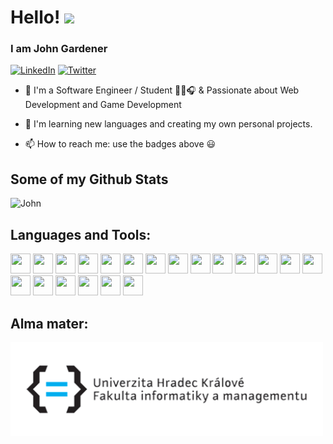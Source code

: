 # Hello! <img src="https://raw.githubusercontent.com/iampavangandhi/iampavangandhi/master/gifs/Hi.gif" width="30px"></h2>

### I am John Gardener

<a href="https://www.linkedin.com/in/jan-zahradník-782b58184/" target="_blank"><img src="https://img.shields.io/badge/LinkedIn-%230077B5.svg?&style=flat-square&logo=linkedin&logoColor=white" alt="LinkedIn"></a>
<a href="https://twitter.com/Honza_Zahradnik" target="_blank"><img src="https://img.shields.io/badge/-Twitter-1da1f2?style=flat-square&labelColor=1da1f2&logo=twitter&logoColor=white" alt="Twitter"></a>


- 🔭 I'm a Software Engineer / Student 👨‍💻🎧 & Passionate about Web Development and Game Development

- 🌱 I'm learning new languages and creating my own personal projects.

- 📫 How to reach me: use the badges above 😃


## Some of my Github Stats
 <p>
  <img alt=John Gardener's Github Stats" src="https://github-readme-stats.vercel.app/api?username=ocasusMaximus&show_icons=true&theme=dark" />
<!--   <img alt="John Gardener's Most Used Languages" src="https://github-readme-stats.vercel.app/api/top-langs/?username=ocasusMaximus&layout=compact" /> -->
  </p>


## Languages and Tools:
<p align="left" style={{display:"flex", justifyContent:"space-between"}}>
<img height="32" width="32" src="https://cdn.jsdelivr.net/npm/simple-icons@v6/icons/windows.svg" />
<img height="32" width="32" src="https://cdn.jsdelivr.net/npm/simple-icons@v6/icons/linux.svg" />
<img height="32" width="32" src="https://cdn.jsdelivr.net/npm/simple-icons@v6/icons/ubuntu.svg" />
<img height="32" width="32" src="https://cdn.jsdelivr.net/npm/simple-icons@v6/icons/intellijidea.svg" />
<img height="32" width="32" src="https://cdn.jsdelivr.net/npm/simple-icons@v6/icons/visualstudiocode.svg" />                                                                      <img height="32" width="32" src="https://cdn.jsdelivr.net/npm/simple-icons@v6/icons/unity.svg" />
<img height="32" width="32" src="https://cdn.jsdelivr.net/npm/simple-icons@v6/icons/docker.svg" />                                                                               
<img height="32" width="32" src="https://cdn.jsdelivr.net/npm/simple-icons@v6/icons/nodedotjs.svg" />                                                            
<img height="32" width="32" src="https://cdn.jsdelivr.net/npm/simple-icons@v6/icons/mongodb.svg" />
<img height="32" width="32" src="https://cdn.jsdelivr.net/npm/simple-icons@v6/icons/react.svg" />                                                                             <img height="32" width="32" src="https://cdn.jsdelivr.net/npm/simple-icons@v6/icons/flutter.svg" />
<img height="32" width="32" src="https://cdn.jsdelivr.net/npm/simple-icons@v6/icons/javascript.svg" />
<img height="32" width="32" src="https://cdn.jsdelivr.net/npm/simple-icons@v6/icons/typescript.svg" />
<img height="32" width="32" src="https://cdn.jsdelivr.net/npm/simple-icons@v6/icons/jest.svg" />                                                                               
<img height="32" width="32" src="https://cdn.jsdelivr.net/npm/simple-icons@v6/icons/java.svg" />
<img height="32" width="32" src="https://cdn.jsdelivr.net/npm/simple-icons@v6/icons/gradle.svg" />                                                                               
<img height="32" width="32" src="https://cdn.jsdelivr.net/npm/simple-icons@v6/icons/kotlin.svg" />
<img height="32" width="32" src="https://cdn.jsdelivr.net/npm/simple-icons@v6/icons/apachegroovy.svg" />                                                                          <img height="32" width="32" src="https://cdn.jsdelivr.net/npm/simple-icons@v6/icons/csharp.svg" />                        
<img height="32" width="32" src="https://cdn.jsdelivr.net/npm/simple-icons@v6/icons/powershell.svg" />  

<!--  <img src="https://i.giphy.com/media/IdyAQJVN2kVPNUrojM/200.webp" width="50">
<img src="https://camo.githubusercontent.com/0524ee6badbfa9cef06a76dc8b494d108bc47365/68747470733a2f2f692e67696665722e636f6d2f6f726967696e2f64622f64623363623235386539626262373863353835316130303037343265353436385f773230302e676966" width="50">
<img src="https://dashboard.snapcraft.io/site_media/appmedia/2017/11/icon_CE_256_2Qe5uEl.png" width="50">
<img src="https://cdn.app.compendium.com/uploads/user/e7c690e8-6ff9-102a-ac6d-e4aebca50425/f4a5b21d-66fa-4885-92bf-c4e81c06d916/Image/e5eee315a17de0d7f56117077eb71fa9/mongo.png" width="50">
<img src="https://media3.giphy.com/media/kdFc8fubgS31b8DsVu/giphy.webp" width="50">
<img src="https://i.giphy.com/media/eNAsjO55tPbgaor7ma/200w.webp" width="50">
<img src="https://www.vectorlogo.zone/logos/flutterio/flutterio-icon.svg" width="50">
<img src="https://media3.giphy.com/media/ln7z2eWriiQAllfVcn/200w.webp" width="50">
<img src="https://upload.wikimedia.org/wikipedia/commons/thumb/4/4c/Typescript_logo_2020.svg/1200px-Typescript_logo_2020.svg.png" width="50">
<img src="https://www.logigroup.ma/images/modules/technologies/dev/developpement_java_maroc.gif" width="100">
<img src="https://programmersought.com/images/897/7fa5e03ded9c3286bff2a5f1f773ab51.gif" width="50">
<img src="https://mir-s3-cdn-cf.behance.net/project_modules/max_1200/622ca052071761.59034e74abb36.gif" width="50">
<img src="https://upload.wikimedia.org/wikipedia/commons/thumb/3/36/Groovy-logo.svg/445px-Groovy-logo.svg.png" width="100"> -->
</p>

## Alma mater:
<img alt="Bachelor Degree" src="https://raw.githubusercontent.com/ocasusMaximus/ocasusMaximus/master/school.png" width="500"/> 




